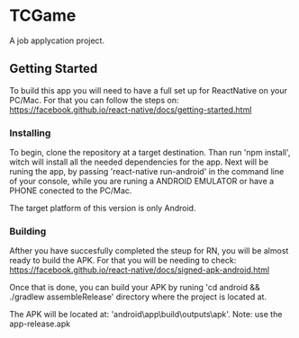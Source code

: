 # TCGame

A job applycation project.

## Getting Started

To build this app you will need to have a full set up for ReactNative on your PC/Mac. For that you can follow the steps on: https://facebook.github.io/react-native/docs/getting-started.html


### Installing

To begin, clone the repository at a target destination. Than run 'npm install', witch will install all the needed dependencies for the app. Next will be runing the app, by passing 'react-native run-android' in the command line of your console, while you are runing a ANDROID EMULATOR or have a PHONE conected to the PC/Mac.

The target platform of this version is only Android.

### Building

Afther you have succesfully completed the steup for RN, you will be almost ready to build the APK. For that you will be needing to check: https://facebook.github.io/react-native/docs/signed-apk-android.html

Once that is done, you can build your APK by runing 'cd android && ./gradlew assembleRelease' directory where the project is located at.

The APK will be located at: 'android\app\build\outputs\apk'. 
Note: use the app-release.apk
